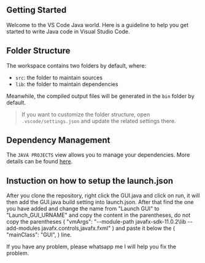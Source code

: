 ## Getting Started

Welcome to the VS Code Java world. Here is a guideline to help you get started to write Java code in Visual Studio Code.

## Folder Structure

The workspace contains two folders by default, where:

- `src`: the folder to maintain sources
- `lib`: the folder to maintain dependencies

Meanwhile, the compiled output files will be generated in the `bin` folder by default.

> If you want to customize the folder structure, open `.vscode/settings.json` and update the related settings there.

## Dependency Management

The `JAVA PROJECTS` view allows you to manage your dependencies. More details can be found [here](https://github.com/microsoft/vscode-java-dependency#manage-dependencies).



## Instuction on how to setup the launch.json

After you clone the repository, right click the GUI.java and click on run, it will then add the GUI.java build setting into launch.json. After that find the one you have added
and change the name from "Launch GUI" to "Launch_GUI_URNAME" and copy the content in the parentheses, do not copy the parentheses 
( "vmArgs": "--module-path javafx-sdk-11.0.2\\lib --add-modules javafx.controls,javafx.fxml" )
and paste it below the ( "mainClass": "GUI", ) line.


If you have any problem, please whatsapp me I will help you fix the problem.
